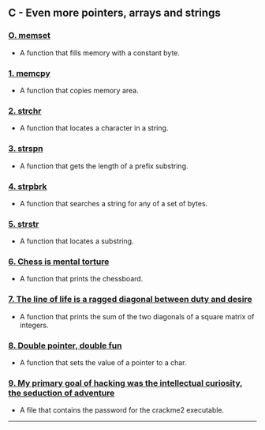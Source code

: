  C - Even more pointers, arrays and strings
---

### [O. memset](./0-memset.c)
* A function that fills memory with a constant byte.


### [1. memcpy](./1-memcpy.c)
* A function that copies memory area.


### [2. strchr](./2-strchr.c)
* A function that locates a character in a string.


### [3. strspn](./3-strspn.c)
* A function that gets the length of a prefix substring.


### [4. strpbrk](./4-strpbrk.c)
* A function that searches a string for any of a set of bytes.


### [5. strstr](./5-strstr.c)
* A function that locates a substring.


### [6. Chess is mental torture](./7-print_chessboard.c)
* A function that prints the chessboard.


### [7. The line of life is a ragged diagonal between duty and desire](./8-print_diagsums.c)
* A function that prints the sum of the two diagonals of a square matrix of integers.


### [8. Double pointer, double fun](./9-set_string.c)
* A function that sets the value of a pointer to a char.


### [9. My primary goal of hacking was the intellectual curiosity, the seduction of adventure](./101-crackme_password)
* A file that contains the password for the crackme2  executable.

---

